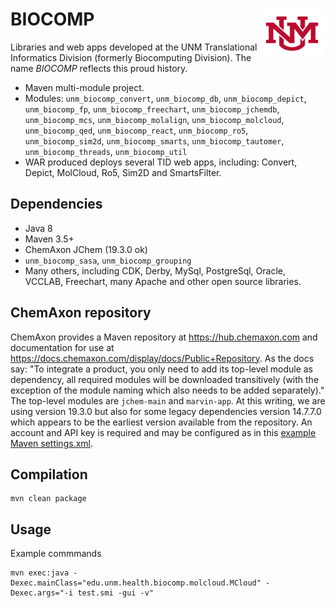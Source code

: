 # BIOCOMP <img align="right" src="/doc/images/unm_new.png" height="80">

Libraries and web apps developed at the UNM Translational Informatics Division 
(formerly Biocomputing Division). The name _BIOCOMP_ reflects this proud history.

* Maven multi-module project.
* Modules: `unm_biocomp_convert`, `unm_biocomp_db`, `unm_biocomp_depict`, 
`unm_biocomp_fp`, `unm_biocomp_freechart`,
`unm_biocomp_jchemdb`, `unm_biocomp_mcs`, `unm_biocomp_molalign`, `unm_biocomp_molcloud`, 
`unm_biocomp_qed`, `unm_biocomp_react`, `unm_biocomp_ro5`, `unm_biocomp_sim2d`, 
`unm_biocomp_smarts`, `unm_biocomp_tautomer`, `unm_biocomp_threads`, `unm_biocomp_util`
* WAR produced deploys several TID web apps, including: Convert, Depict, MolCloud,
Ro5, Sim2D and SmartsFilter.

## Dependencies

* Java 8
* Maven 3.5+
* ChemAxon JChem (19.3.0 ok)
* `unm_biocomp_sasa`, `unm_biocomp_grouping`
* Many others, including CDK, Derby, MySql, PostgreSql, Oracle, VCCLAB, Freechart, 
many Apache and other open source libraries.

## ChemAxon repository

ChemAxon provides a Maven repository at <https://hub.chemaxon.com> and documentation for use at
<https://docs.chemaxon.com/display/docs/Public+Repository>. As the docs say: "To integrate a product,
you only need to add its top-level module as dependency, all required modules will be downloaded transitively
(with the exception of the module naming which also needs to be added separately)." The top-level modules are
`jchem-main` and `marvin-app`. At this writing, we are using version 19.3.0 but also for some legacy
dependencies version 14.7.7.0 which appears to be the earliest version available from the repository. 
An account and API key is required and may be configured as in this [example Maven
settings.xml](doc/settings.xml).

## Compilation

```
mvn clean package
```

## Usage

Example commmands

```
mvn exec:java -Dexec.mainClass="edu.unm.health.biocomp.molcloud.MCloud" -Dexec.args="-i test.smi -gui -v"
```
